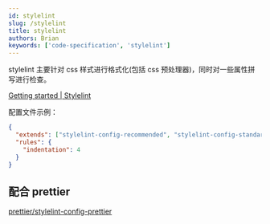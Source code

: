 ```yaml
---
id: stylelint
slug: /stylelint
title: stylelint
authors: Brian
keywords: ['code-specification', 'stylelint']
---
```


stylelint 主要针对 css 样式进行格式化(包括 css 预处理器)，同时对一些属性拼写进行检查。

[Getting started | Stylelint](https://stylelint.io/user-guide/get-started)

配置文件示例：

```json title='.stylelintrc.json'
{
  "extends": ["stylelint-config-recommended", "stylelint-config-standard"],
  "rules": {
    "indentation": 4
  }
}
```

## 配合 prettier

[prettier/stylelint-config-prettier](https://github.com/prettier/stylelint-config-prettier)
